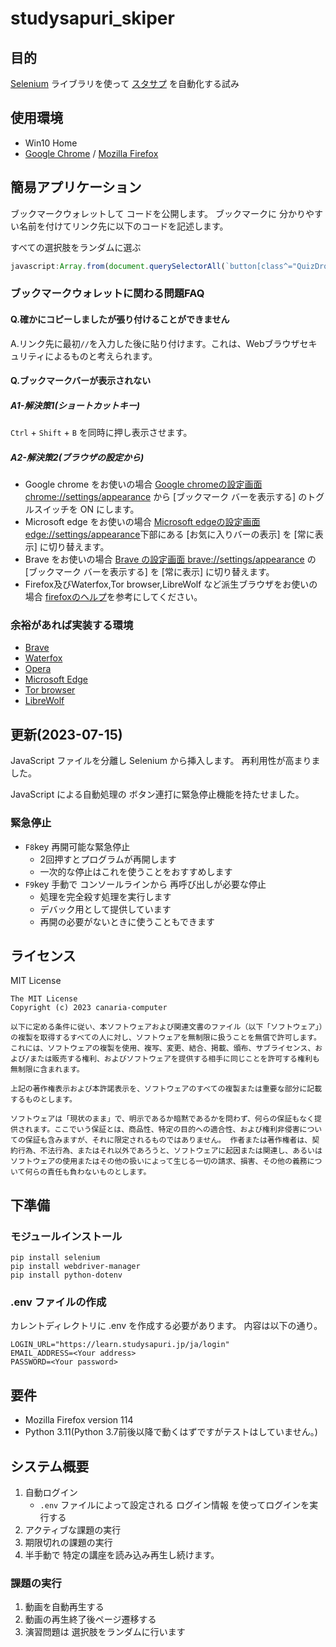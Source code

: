 # studysapuri_skiper

## 目的

[Selenium](https://www.selenium.dev/ja/documentation/) ライブラリを使って [スタサプ](https://studysapuri.jp/) を自動化する試み

## 使用環境

* Win10 Home
* [Google Chrome](https://www.google.com/intl/ja_jp/chrome/) / [Mozilla Firefox](https://www.mozilla.org/ja-jp/firefox/new/)

## 簡易アプリケーション

ブックマークウォレットして コードを公開します。
ブックマークに 分かりやすい名前を付けてリンク先に以下のコードを記述します。

すべての選択肢をランダムに選ぶ

```javascript
javascript:Array.from(document.querySelectorAll(`button[class^="QuizDropdown"]`)).sort((a,b)=>Math.random()-Math.random()).forEach(el=>el.click());document.querySelector(`button[class^="RaisedButton"]`).click();
```

### ブックマークウォレットに関わる問題FAQ

#### Q.確かにコピーしましたが張り付けることができません

A.リンク先に最初`//`を入力した後に貼り付けます。これは、Webブラウザセキュリティによるものと考えられます。

#### Q.ブックマークバーが表示されない

##### A1-解決策1(ショートカットキー)

`Ctrl` + `Shift` + `B` を同時に押し表示させます。

##### A2-解決策2(ブラウザの設定から)

* Google chrome をお使いの場合 [Google chromeの設定画面 chrome://settings/appearance](chrome://settings/appearance) から [ブックマーク バーを表示する] のトグルスイッチを ON にします。
* Microsoft edge をお使いの場合 [Microsoft edgeの設定画面 edge://settings/appearance](edge://settings/appearance#:~:text=%E7%A7%BB%E5%8B%95%E3%81%97%E3%81%BE%E3%81%99-,%E3%83%84%E3%83%BC%E3%83%AB%20%E3%83%90%E3%83%BC%E3%81%AE%E3%82%AB%E3%82%B9%E3%82%BF%E3%83%9E%E3%82%A4%E3%82%BA,-%E3%82%BF%E3%83%96%E6%93%8D%E4%BD%9C%E3%83%A1%E3%83%8B%E3%83%A5%E3%83%BC)下部にある [お気に入りバーの表示] を [常に表示] に切り替えます。
* Brave をお使いの場合 [Brave の設定画面 brave://settings/appearance](brave://settings/appearance) の [ブックマーク バーを表示する] を [常に表示] に切り替えます。
* Firefox及びWaterfox,Tor browser,LibreWolf など派生ブラウザをお使いの場合 [firefoxのヘルプ](https://support.mozilla.org/ja/kb/bookmarks-toolbar-display-favorite-websites#w_butsukumakutsurubawobiao-shi-matahafei-biao-shi-nisuru)を参考にしてください。

### 余裕があれば実装する環境

* [Brave](https://brave.com/ja/)
* [Waterfox](https://www.waterfox.net/)
* [Opera](https://www.opera.com/ja)
* [Microsoft Edge](https://www.microsoft.com/ja-jp/edge)
* [Tor browser](https://www.torproject.org/ja/download/)
* [LibreWolf](https://librewolf.net/)

## 更新(2023-07-15)

JavaScript ファイルを分離し Selenium から挿入します。
再利用性が高まりました。

JavaScript による自動処理の ボタン連打に緊急停止機能を持たせました。

### 緊急停止

* `F8`key 再開可能な緊急停止
  * 2回押すとプログラムが再開します
  * 一次的な停止はこれを使うことをおすすめします
* `F9`key 手動で コンソールラインから 再呼び出しが必要な停止
  * 処理を完全殺す処理を実行します
  * デバック用として提供しています
  * 再開の必要がないときに使うこともできます

## ライセンス

MIT License

    The MIT License
    Copyright (c) 2023 canaria-computer

    以下に定める条件に従い、本ソフトウェアおよび関連文書のファイル（以下「ソフトウェア」）の複製を取得するすべての人に対し、ソフトウェアを無制限に扱うことを無償で許可します。これには、ソフトウェアの複製を使用、複写、変更、結合、掲載、頒布、サブライセンス、および/または販売する権利、およびソフトウェアを提供する相手に同じことを許可する権利も無制限に含まれます。

    上記の著作権表示および本許諾表示を、ソフトウェアのすべての複製または重要な部分に記載するものとします。

    ソフトウェアは「現状のまま」で、明示であるか暗黙であるかを問わず、何らの保証もなく提供されます。ここでいう保証とは、商品性、特定の目的への適合性、および権利非侵害についての保証も含みますが、それに限定されるものではありません。 作者または著作権者は、契約行為、不法行為、またはそれ以外であろうと、ソフトウェアに起因または関連し、あるいはソフトウェアの使用またはその他の扱いによって生じる一切の請求、損害、その他の義務について何らの責任も負わないものとします。

## 下準備

### モジュールインストール

```shell
pip install selenium
pip install webdriver-manager
pip install python-dotenv
```

### .env ファイルの作成

カレントディレクトリに .env を作成する必要があります。
内容は以下の通り。

```plantext
LOGIN_URL="https://learn.studysapuri.jp/ja/login"
EMAIL_ADDRESS=<Your address>
PASSWORD=<Your password>
```

## 要件

* Mozilla Firefox version 114
* Python 3.11(Python 3.7前後以降で動くはずですがテストはしていません。)

## システム概要

1. 自動ログイン
   * `.env` ファイルによって設定される ログイン情報 を使ってログインを実行する
2. アクティブな課題の実行
3. 期限切れの課題の実行
4. 半手動で 特定の講座を読み込み再生し続けます。

### 課題の実行

1. 動画を自動再生する
2. 動画の再生終了後ページ遷移する
3. 演習問題は 選択肢をランダムに行います
